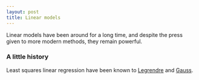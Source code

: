 ```yaml
---
layout: post
title: Linear models
---
```


Linear models have been around for a long time, and despite the press given to more modern methods, they remain powerful.

### A little history

Least squares linear regression have been known to [Legrendre](https://en.wikipedia.org/wiki/Adrien-Marie_Legendre) and [Gauss](https://en.wikipedia.org/wiki/Carl_Friedrich_Gauss).